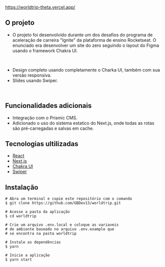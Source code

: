 https://worldtrip-theta.vercel.app/

## O projeto

* O projeto foi desenvolvido durante um dos desafios do programa de aceleração de carreira "Ignite" da plataforma de ensino Rocketseat. O enunciado era desenvolver um site do zero seguindo o layout do Figma usando o framework Chakra UI.

&nbsp;

* Design completo usando completamente o Charka UI, também com sua versão responsiva.
* Slides usando Swiper.

&nbsp;

## Funcionalidades adicionais
* Integração com o Prismic CMS.
* Adicionado o uso do sistema estatico do Next.js, onde todas as rotas são pré-carregadas e salvas em cache.


## Tecnologias ultilizadas

* [React](https://pt-br.reactjs.org/E)
* [Next.js](https://nextjs.org/)
* [Chakra UI](https://chakra-ui.com/)
* [Swiper](https://swiperjs.com/react)


## Instalação
```
# Abra um terminal e copie este repositório com o comando
$ git clone https://github.com/GBDev13/worldtrip.git
```

```
# Acesse a pasta da aplicação
$ cd worldtrip

# Crie um arquivo .env.local e coloque as variaveis
# de ambiente baseado no arquivo .env.example que
# se encontra na pasta worldtrip

# Instale as dependências
$ yarn

# Inicie a aplicação
$ yarn start

```
